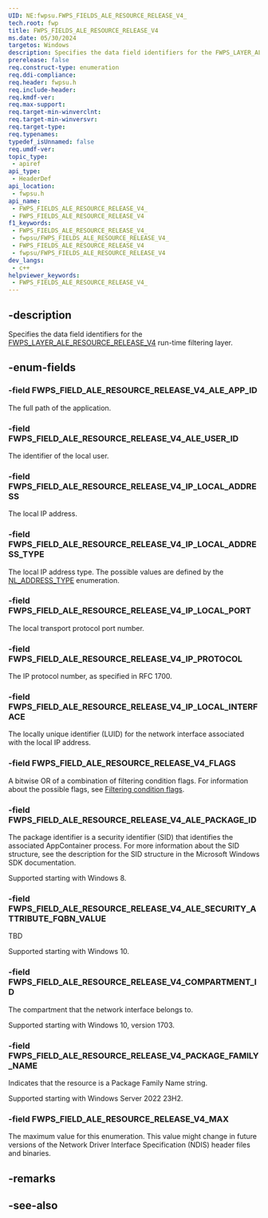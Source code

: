 ```yaml
---
UID: NE:fwpsu.FWPS_FIELDS_ALE_RESOURCE_RELEASE_V4_
tech.root: fwp
title: FWPS_FIELDS_ALE_RESOURCE_RELEASE_V4
ms.date: 05/30/2024
targetos: Windows
description: Specifies the data field identifiers for the FWPS_LAYER_ALE_RESOURCE_RELEASE_V4 run-time filtering layer.
prerelease: false
req.construct-type: enumeration
req.ddi-compliance: 
req.header: fwpsu.h
req.include-header: 
req.kmdf-ver: 
req.max-support: 
req.target-min-winverclnt: 
req.target-min-winversvr: 
req.target-type: 
req.typenames: 
typedef_isUnnamed: false
req.umdf-ver: 
topic_type:
 - apiref
api_type:
 - HeaderDef
api_location:
 - fwpsu.h
api_name:
 - FWPS_FIELDS_ALE_RESOURCE_RELEASE_V4_
 - FWPS_FIELDS_ALE_RESOURCE_RELEASE_V4
f1_keywords:
 - FWPS_FIELDS_ALE_RESOURCE_RELEASE_V4_
 - fwpsu/FWPS_FIELDS_ALE_RESOURCE_RELEASE_V4_
 - FWPS_FIELDS_ALE_RESOURCE_RELEASE_V4
 - fwpsu/FWPS_FIELDS_ALE_RESOURCE_RELEASE_V4
dev_langs:
 - c++
helpviewer_keywords:
 - FWPS_FIELDS_ALE_RESOURCE_RELEASE_V4_
---
```


## -description

Specifies the data field identifiers for the [FWPS_LAYER_ALE_RESOURCE_RELEASE_V4](./ne-fwpsu-fwps_builtin_layers.md) run-time filtering layer.

## -enum-fields

### -field FWPS_FIELD_ALE_RESOURCE_RELEASE_V4_ALE_APP_ID

The full path of the application.

### -field FWPS_FIELD_ALE_RESOURCE_RELEASE_V4_ALE_USER_ID

The identifier of the local user.

### -field FWPS_FIELD_ALE_RESOURCE_RELEASE_V4_IP_LOCAL_ADDRESS

The local IP address.

### -field FWPS_FIELD_ALE_RESOURCE_RELEASE_V4_IP_LOCAL_ADDRESS_TYPE

The local IP address type. The possible values are defined by the [NL_ADDRESS_TYPE](/windows/win32/api/nldef/ne-nldef-nl_address_type) enumeration.

### -field FWPS_FIELD_ALE_RESOURCE_RELEASE_V4_IP_LOCAL_PORT

The local transport protocol port number.

### -field FWPS_FIELD_ALE_RESOURCE_RELEASE_V4_IP_PROTOCOL

The IP protocol number, as specified in RFC 1700.

### -field FWPS_FIELD_ALE_RESOURCE_RELEASE_V4_IP_LOCAL_INTERFACE

The locally unique identifier (LUID) for the network interface associated with the local IP address.

### -field FWPS_FIELD_ALE_RESOURCE_RELEASE_V4_FLAGS

A bitwise OR of a combination of filtering condition flags. For information about the possible
flags, see [Filtering condition flags](/windows-hardware/drivers/network/filtering-condition-flags).

### -field FWPS_FIELD_ALE_RESOURCE_RELEASE_V4_ALE_PACKAGE_ID

The package identifier is a security identifier (SID) that identifies the associated AppContainer process. For more information about the SID structure, see the description for the SID structure in the Microsoft Windows SDK documentation.

Supported starting with Windows 8.

### -field FWPS_FIELD_ALE_RESOURCE_RELEASE_V4_ALE_SECURITY_ATTRIBUTE_FQBN_VALUE

TBD

Supported starting with Windows 10.

### -field FWPS_FIELD_ALE_RESOURCE_RELEASE_V4_COMPARTMENT_ID

The compartment that the network interface belongs to.

Supported starting with Windows 10, version 1703.

### -field FWPS_FIELD_ALE_RESOURCE_RELEASE_V4_PACKAGE_FAMILY_NAME

Indicates that the resource is a Package Family Name string.

Supported starting with Windows Server 2022 23H2.

### -field FWPS_FIELD_ALE_RESOURCE_RELEASE_V4_MAX

The maximum value for this enumeration. This value might change in future versions of the Network Driver Interface Specification (NDIS) header files and binaries.

## -remarks

## -see-also
